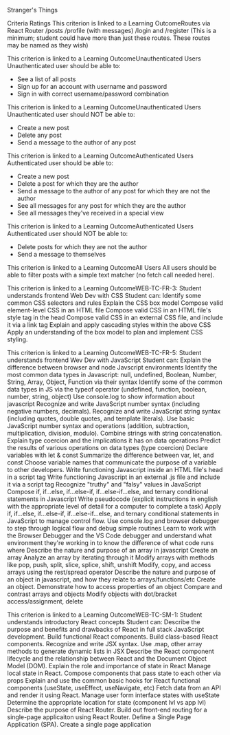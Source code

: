 Stranger's Things

Criteria	Ratings
This criterion is linked to a Learning OutcomeRoutes via React Router
/posts
/profile (with messages)
/login and /register
(This is a minimum; student could have more than just these routes. These routes may be named as they wish)

This criterion is linked to a Learning OutcomeUnauthenticated Users
Unauthenticated user should be able to:
- See a list of all posts
- Sign up for an account with username and password
- Sign in with correct username/password combination

This criterion is linked to a Learning OutcomeUnauthenticated Users
Unauthenticated user should NOT be able to:
- Create a new post
- Delete any post
- Send a message to the author of any post

This criterion is linked to a Learning OutcomeAuthenticated Users
Authenticated user should be able to:
- Create a new post
- Delete a post for which they are the author
- Send a message to the author of any post for which they are not the author
- See all messages for any post for which they are the author
- See all messages they've received in a special view

This criterion is linked to a Learning OutcomeAuthenticated Users
Authenticated user should NOT be able to:
- Delete posts for which they are not the author
- Send a message to themselves

This criterion is linked to a Learning OutcomeAll Users
All users should be able to filter posts with a simple text matcher (no fetch call needed here).

 This criterion is linked to a Learning OutcomeWEB-TC-FR-3: Student understands frontend Web Dev with CSS
Student can: Identify some common CSS selectors and rules Explain the CSS box model Compose valid element-level CSS in an HTML file Compose valid CSS in an HTML file's style tag in the head Compose valid CSS in an external CSS file, and include it via a link tag Explain and apply cascading styles within the above CSS Apply an understanding of the box model to plan and implement CSS styling.

 This criterion is linked to a Learning OutcomeWEB-TC-FR-5: Student understands frontend Wev Dev with JavaScript
Student can: 
Explain the difference between browser and node Javscript environments Identify the most common data types in Javascript: null, undefined, Boolean, Number, String, Array, Object, Function via their syntax Identify some of the common data types in JS via the typeof operator (undefined, function, boolean, number, string, object) 
Use console.log to show information about javascript Recognize and write JavaScript number syntax (including negative numbers, decimals). 
Recognize and write JavaScript string syntax (including quotes, double quotes, and template literals). 
Use basic JavaScript number syntax and operations (addition, subtraction, multiplication, division, modulo).
Combine strings with string concatenation. 
Explain type coercion and the implications it has on data operations Predict the results of various operations on data types (type coercion) Declare variables with let & const Summarize the difference between var, let, and const Choose variable names that communicate the purpose of a variable to other developers. Write functioning Javascript inside an HTML file's head in a script tag Write functioning Javascript in an external .js file and include it via a script tag Recognize "truthy" and "falsy" values in JavaScript Compose if, if...else, if...else-if, if...else-if...else, and ternary conditional statements in Javascript Write pseudocode (explicit instructions in english with the appropriate level of detail for a computer to complete a task) Apply if, if...else, if...else-if, if...else-if...else, and ternary conditional statements in JavaScript to manage control flow. 
Use console.log and browser debugger to step through logical flow and debug simple routines Learn to work with the Browser Debugger and the VS Code debugger and understand what environment they're working in to know the difference of what code runs where Describe the nature and purpose of an array in javascript Create an array Analyze an array by iterating through it Modify arrays with methods like pop, push, split, slice, splice, shift, unshift Modify, copy, and access arrays using the rest/spread operator Describe the nature and purpose of an object in javascript, and how they relate to arrays/functions/etc Create an object. Demonstrate how to access properties of an object Compare and contrast arrays and objects Modify objects with dot/bracket access/assignment, delete

 This criterion is linked to a Learning OutcomeWEB-TC-SM-1:
 Student understands introductory React concepts
Student can:
Describe the purpose and benefits and drawbacks of React in full stack JavaScript development. 
Build functional React components. 
Build class-based React components. 
Recognize and write JSX syntax. 
Use .map, other array methods to generate dynamic lists in JSX Describe the React component lifecycle and the relationship between React and the Document Object Model (DOM). 
Explain the role and importance of state in React Manage local state in React. 
Compose components that pass state to each other via props Explain and use the common basic hooks for React functional components (useState, useEffect, useNavigate, etc) Fetch data from an API and render it using React. Manage user form interface states with useState Determine the appropriate location for state (component lvl vs app lvl) Describe the purpose of React Router. Build out front-end routing for a single-page applicaiton using React Router. Define a Single Page Application (SPA). Create a single page application
